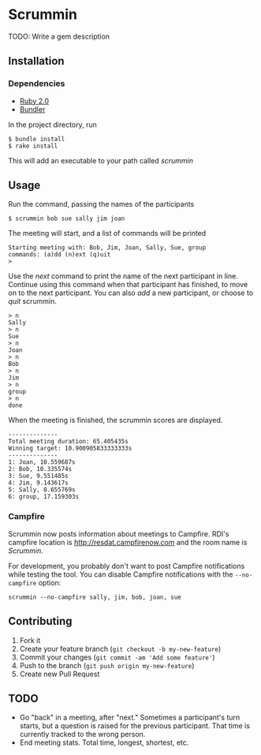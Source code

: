 # Scrummin

TODO: Write a gem description

## Installation

### Dependencies

* [Ruby 2.0](http://www.ruby-lang.org/)
* [Bundler](http://gembundler.com/)

In the project directory, run

    $ bundle install
    $ rake install

This will add an executable to your path called *scrummin*

## Usage

Run the command, passing the names of the participants

    $ scrummin bob sue sally jim joan

The meeting will start, and a list of commands will be printed

    Starting meeting with: Bob, Jim, Joan, Sally, Sue, group
    commands: (a)dd (n)ext (q)uit
    >

Use the *next* command to print the name of the next participant in line.
Continue using this command when that participant has finished, to move on to
the next participant. You can also *add* a new participant, or choose to *quit*
scrummin.

    > n
    Sally
    > n
    Sue
    > n
    Joan
    > n
    Bob
    > n
    Jim
    > n
    group
    > n
    done

When the meeting is finished, the scrummin scores are displayed.

    --------------
    Total meeting duration: 65.405435s
    Winning target: 10.900905833333333s
    --------------
    1: Joan, 10.559687s
    2: Bob, 10.335574s
    3: Sue, 9.551485s
    4: Jim, 9.143617s
    5: Sally, 8.655769s
    6: group, 17.159303s

### Campfire

Scrummin now posts information about meetings to Campfire. RDI's campfire
location is http://resdat.campfirenow.com and the room name is *Scrummin*.

For development, you probably don't want to post Campfire notifications while
testing the tool. You can disable Campfire notifications with the
`--no-campfire` option:

    scrummin --no-campfire sally, jim, bob, joan, sue

## Contributing

1. Fork it
2. Create your feature branch (`git checkout -b my-new-feature`)
3. Commit your changes (`git commit -am 'Add some feature'`)
4. Push to the branch (`git push origin my-new-feature`)
5. Create new Pull Request

## TODO

* Go "back" in a meeting, after "next." Sometimes a participant's turn starts,
  but a question is raised for the previous participant. That time is currently
  tracked to the wrong person.
* End meeting stats. Total time, longest, shortest, etc.
